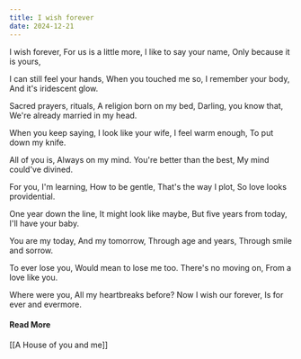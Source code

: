 ```yaml
---
title: I wish forever
date: 2024-12-21
---
```


<div class="poetry">

I wish forever,
For us is a little more,
I like to say your name,
Only because it is yours,

I can still feel your hands,
When you touched me so,
I remember your body,
And it's iridescent glow.

Sacred prayers, rituals,
A religion born on my bed,
Darling, you know that,
We're already married in my head.

When you keep saying,
I look like your wife,
I feel warm enough,
To put down my knife.

All of you is,
Always on my mind.
You're better than the best,
My mind could've divined.

For you, I'm learning,
How to be gentle,
That's the way I plot,
So love looks providential.

One year down the line,
It might look like maybe,
But five years from today,
I'll have your baby.

You are my today,
And my tomorrow,
Through age and years,
Through smile and sorrow.

To ever lose you,
Would mean to lose me too.
There's no moving on,
From a love like you.

Where were you,
All my heartbreaks before?
Now I wish our forever,
Is for ever and evermore. 

</div>

#### Read More

[[A House of you and me]]